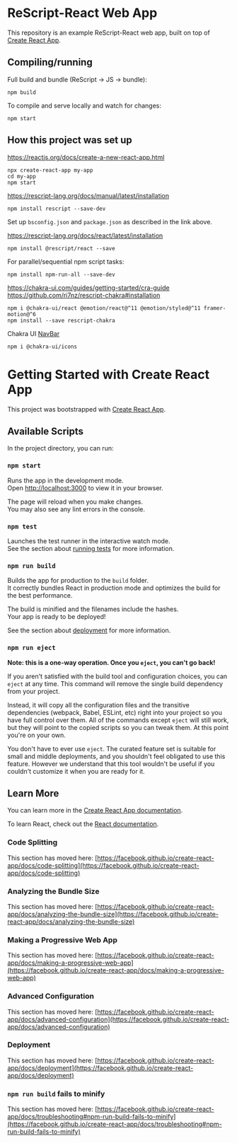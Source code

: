 # ReScript-React Web App

This repository is an example ReScript-React web app, built on top of [Create React App](https://github.com/facebook/create-react-app).

## Compiling/running

Full build and bundle (ReScript -> JS -> bundle):
```
npm build
```

To compile and serve locally and watch for changes:
```
npm start
```

## How this project was set up

https://reactjs.org/docs/create-a-new-react-app.html
```
npx create-react-app my-app
cd my-app
npm start
```

https://rescript-lang.org/docs/manual/latest/installation
```
npm install rescript --save-dev 
```
Set up `bsconfig.json` and `package.json` as described in the link above.

https://rescript-lang.org/docs/react/latest/installation
```
npm install @rescript/react --save
```

For parallel/sequential npm script tasks:
```
npm install npm-run-all --save-dev
```

https://chakra-ui.com/guides/getting-started/cra-guide
https://github.com/ri7nz/rescript-chakra#installation
```
npm i @chakra-ui/react @emotion/react@^11 @emotion/styled@^11 framer-motion@^6
npm install --save rescript-chakra
```

Chakra UI [NavBar](https://github.com/hauptrolle/chakra-templates/blob/c841e536710a9d8c91c4ffecebd06cf123f11e82/src/pages/templates/navigation/navbar/withSubnavigation.tsx)
```
npm i @chakra-ui/icons
```


# Getting Started with Create React App

This project was bootstrapped with [Create React App](https://github.com/facebook/create-react-app).

## Available Scripts

In the project directory, you can run:

### `npm start`

Runs the app in the development mode.\
Open [http://localhost:3000](http://localhost:3000) to view it in your browser.

The page will reload when you make changes.\
You may also see any lint errors in the console.

### `npm test`

Launches the test runner in the interactive watch mode.\
See the section about [running tests](https://facebook.github.io/create-react-app/docs/running-tests) for more information.

### `npm run build`

Builds the app for production to the `build` folder.\
It correctly bundles React in production mode and optimizes the build for the best performance.

The build is minified and the filenames include the hashes.\
Your app is ready to be deployed!

See the section about [deployment](https://facebook.github.io/create-react-app/docs/deployment) for more information.

### `npm run eject`

**Note: this is a one-way operation. Once you `eject`, you can't go back!**

If you aren't satisfied with the build tool and configuration choices, you can `eject` at any time. This command will remove the single build dependency from your project.

Instead, it will copy all the configuration files and the transitive dependencies (webpack, Babel, ESLint, etc) right into your project so you have full control over them. All of the commands except `eject` will still work, but they will point to the copied scripts so you can tweak them. At this point you're on your own.

You don't have to ever use `eject`. The curated feature set is suitable for small and middle deployments, and you shouldn't feel obligated to use this feature. However we understand that this tool wouldn't be useful if you couldn't customize it when you are ready for it.

## Learn More

You can learn more in the [Create React App documentation](https://facebook.github.io/create-react-app/docs/getting-started).

To learn React, check out the [React documentation](https://reactjs.org/).

### Code Splitting

This section has moved here: [https://facebook.github.io/create-react-app/docs/code-splitting](https://facebook.github.io/create-react-app/docs/code-splitting)

### Analyzing the Bundle Size

This section has moved here: [https://facebook.github.io/create-react-app/docs/analyzing-the-bundle-size](https://facebook.github.io/create-react-app/docs/analyzing-the-bundle-size)

### Making a Progressive Web App

This section has moved here: [https://facebook.github.io/create-react-app/docs/making-a-progressive-web-app](https://facebook.github.io/create-react-app/docs/making-a-progressive-web-app)

### Advanced Configuration

This section has moved here: [https://facebook.github.io/create-react-app/docs/advanced-configuration](https://facebook.github.io/create-react-app/docs/advanced-configuration)

### Deployment

This section has moved here: [https://facebook.github.io/create-react-app/docs/deployment](https://facebook.github.io/create-react-app/docs/deployment)

### `npm run build` fails to minify

This section has moved here: [https://facebook.github.io/create-react-app/docs/troubleshooting#npm-run-build-fails-to-minify](https://facebook.github.io/create-react-app/docs/troubleshooting#npm-run-build-fails-to-minify)
